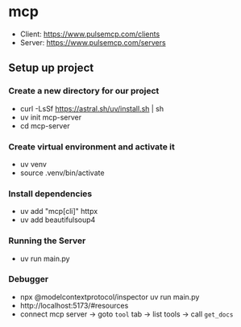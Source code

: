 # mcp

- Client: https://www.pulsemcp.com/clients
- Server: https://www.pulsemcp.com/servers


## Setup up project

### Create a new directory for our project
- curl -LsSf https://astral.sh/uv/install.sh | sh
- uv init mcp-server
- cd mcp-server

### Create virtual environment and activate it
- uv venv
- source .venv/bin/activate

### Install dependencies
- uv add "mcp[cli]" httpx
- uv add beautifulsoup4

### Running the Server
- uv run main.py

### Debugger
- npx @modelcontextprotocol/inspector uv run main.py
- http://localhost:5173/#resources
- connect mcp server -> goto `tool` tab -> list tools -> call `get_docs`
